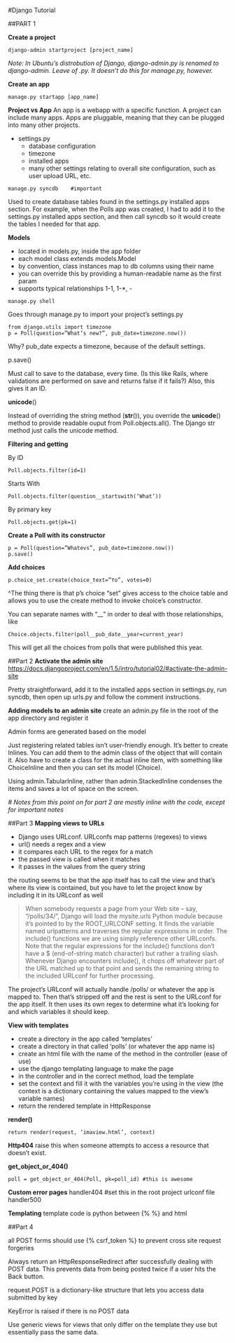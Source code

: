 #Django Tutorial

##PART 1

**Create a project**
```
django-admin startproject [project_name]
```

*Note: In Ubuntu’s distrobution of Django, django-admin.py is renamed to django-admin. Leave of .py. It doesn’t do this for manage.py, however.*

**Create an app**
```
manage.py startapp [app_name]
```

**Project vs App**
An app is a webapp with a specific function. A project can include many apps. Apps are pluggable, meaning that they can be plugged into many other projects.

* settings.py
    * database configuration
    * timezone
    * installed apps
    * many other settings relating to overall site configuration, such as user upload URL, etc.

```
manage.py syncdb    #important
```

Used to create database tables found in the settings.py installed apps section. For example, when the Polls app was created, I had to add it to the settings.py installed apps section, and then call syncdb so it would create the tables I needed for that app.

**Models**
* located in models.py, inside the app folder
* each model class extends models.Model
* by convention, class instances map to db columns using their name
* you can override this by providing a human-readable name as the first param
* supports typical relationships 1-1, 1-*, *-*

```
manage.py shell
```

Goes through manage.py to import your project’s settings.py

```
from django.utils import timezone
p = Poll(question=”What’s new?”, pub_date=timezone.now())
```

Why? pub_date expects a timezone, because of the default settings.

p.save()

Must call to save to the database, every time. (Is this like Rails, where validations are performed on save and returns false if it fails?) Also, this gives it an ID.

__unicode__()

Instead of overriding the string method (__str__()), you override the __unicode__() method to provide readable ouput from Poll.objects.all(). The Django str method just calls the unicode method.

**Filtering and getting**

By ID
```
Poll.objects.filter(id=1)
```

Starts With
```
Poll.objects.filter(question__startswith(‘What’))
```

By primary key
```
Poll.objects.get(pk=1)
```

**Create a Poll with its constructor**
```
p = Poll(question=”Whatevs”, pub_date=timezone.now())
p.save()
```

**Add choices**
```
p.choice_set.create(choice_text=”Yo”, votes=0)
```

^The thing there is that p’s choice “set” gives access to the choice table and allows you to use the create method to invoke choice’s constructor.

You can separate names with “__” in order to deal with those relationships, like
```
Choice.objects.filter(poll__pub_date__year=current_year)
```

This will get all the choices from polls that were published this year.

##Part 2
**Activate the admin site**
https://docs.djangoproject.com/en/1.5/intro/tutorial02/#activate-the-admin-site

Pretty straightforward, add it to the installed apps section in settings.py, run syncdb, then open up urls.py and follow the comment instructions.

**Adding models to an admin site**
create an admin.py file in the root of the app directory and register it

Admin forms are generated based on the model

Just registering related tables isn’t user-friendly enough. It’s better to create Inlines. You can add them to the admin class of the object that will contain it. Also have to create a class for the actual inline item, with something like ChoiceInline and then you can set its model (Choice).

Using admin.TabularInline, rather than admin.StackedInline condenses the items and saves a lot of space on the screen.

*# Notes from this point on for part 2 are mostly inline with the code, except for important notes*

##Part 3
**Mapping views to URLs**
* Django uses URLconf. URLconfs map patterns (regexes) to views
* url() needs a regex and a view
* it compares each URL to the regex for a match
* the passed view is called when it matches
* it passes in the values from the query string

the routing seems to be that the app itself has to call the view and that’s where its view is contained, but you have to let the project know by including it in its URLconf as well

> When somebody requests a page from your Web site – say, “/polls/34/”, Django will load the mysite.urls Python module because it’s pointed to by the ROOT_URLCONF setting. It finds the variable named urlpatterns and traverses the regular expressions in order. The include() functions we are using simply reference other URLconfs. Note that the regular expressions for the include() functions don’t have a $ (end-of-string match character) but rather a trailing slash. Whenever Django encounters include(), it chops off whatever part of the URL matched up to that point and sends the remaining string to the included URLconf for further processing.

The project’s URLconf will actually handle /polls/ or whatever the app is mapped to. Then that’s stripped off and the rest is sent to the URLconf for the app itself. It then uses its own regex to determine what it’s looking for and which variables it should keep.

**View with templates**
* create a directory in the app called ‘templates’
* create a directory in that called ‘polls’ (or whatever the app name is)
* create an html file with the name of the method in the controller (ease of use)
* use the django templating language to make the page
* in the controller and in the correct method, load the template
* set the context and fill it with the variables you’re using in the view (the context is a dictionary containing the values mapped to the view’s variable names)
* return the rendered template in HttpResponse

**render()**
```
return render(request, ‘imaview.html’, context)
```

**Http404**
raise this when someone attempts to access a resource that doesn’t exist.

**get_object_or_404()**
```
poll = get_object_or_404(Poll, pk=poll_id) #this is awesome
```

**Custom error pages**
handler404 #set this in the root project urlconf file
handler500

**Templating**
template code is python between {% %} and html

##Part 4

all POST forms should use {% csrf_token %} to prevent cross site request forgeries

Always return an HttpResponseRedirect after successfully dealing with POST data. This prevents data from being posted twice if a user hits the Back button.

request.POST is a dictionary-like structure that lets you access data submitted by key

KeyError is raised if there is no POST data

Use generic views for views that only differ on the template they use but essentially pass the same data.
